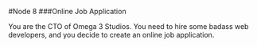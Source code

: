 #Node 8
###Online Job Application

You are the CTO of Omega 3 Studios. You need to hire some badass web developers, and you decide to create an online job application.
